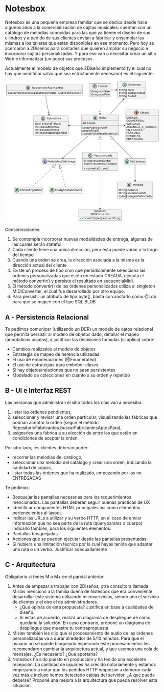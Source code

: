 ﻿# Notesbox

Notesbox es una pequeña empresa familiar que se dedica desde hace algunos años a la comercialización de cajitas musicales: cuentan con un catálogo de melodías conocidas para las que ya tienen el diseño de sus cilindros y a pedido de sus clientes envían a fabricar y ensamblar las mismas a los talleres que estén disponibles en ese momento. Pero hoy se acercaron a 2Diseños para contarles que quieren ampliar su negocio e incorporar cajitas personalizadas. Y para eso van a necesitar crear un sitio Web e informatizar (un poco) sus procesos. 

Actualmente el modelo de objetos que 2Diseño implementó (y el cual no hay que modificar salvo que sea estrictamente necesario) es el siguiente:

<p align="center">
  <img src="uml.png" />
</p>

Consideraciones: 
1. Se contempla incorporar nuevas modalidades de entrega, algunas de las cuales serán stateful.
2. Cada cliente tiene una única dirección, pero ésta puede variar a lo largo del tiempo
3. Cuando una orden se crea, la dirección asociada a la misma es la dirección actual del cliente
4. Existe un proceso de tipo cron que periódicamente selecciona las órdenes personalizadas que estén en estado CREADA, ejecuta el método convertir() y persiste el resultado en secuenciaMidi. 
5. El método convertir() de  las órdenes personalizadas utiliza al singleton MIDIConverter, el cual fue desarrollado por otro equipo. 
6. Para persistir un atributo de tipo byte[], basta con anotarlo como @Lob para que se mapee con el tipo SQL BLOB  

## A - Persistencia Relacional
Te pedimos comunicar (utilizando un DER) un modelo de datos relacional que permita persistir al modelo de objetos dado, detallar el mapeo (annotations usadas), y justificar las decisiones tomadas (si aplica) sobre:
- Cambios realizados al modelo de objetos 
- Estrategia de mapeo de herencia utilizadas
- El uso de enumeraciones (@Enumerated)
- El uso de estrategias para embeber clases 
- Si hay objetos/relaciones que no sean persistentes
- Modelado de colecciones en cuanto a su orden y repetido

## B - UI e Interfaz REST
Las personas que administran el sitio todos los días van a necesitar: 
1. listar las órdenes pendientes,
2. seleccionar y revisar una orden particular, visualizando las fábricas que podrían aceptar la orden (según el método RepositorioFabricantes.buscarFabricantesAptosPara), 
3. asignarles una fábrica a su elección de entre las que estén en condiciones de aceptar la orden.


Por otro lado, les clientes deberán poder: 
- recorrer las melodías del catálogo,
- seleccionar una melodía del catálogo y crear una orden, indicando la cantidad de copias,
- listar todas las órdenes que ha realizado, empezando por las no ENTREGADAS


Te pedimos:

- Bosquejar las pantallas necesarias para los requerimientos mencionados. Las pantallas deberán seguir buenas prácticas de UX
- Identificar componentes HTML principales así como elementos pertenecientes al layout.
- Indicar las URLs a utilizar y su verbo HTTP, en el caso de enviar información que no sea parte de la ruta (queryparams o cuerpo) indicarlo también, para los siguientes elementos:
- Pantallas bosquejadas
- Acciones que se pueden ejecutar desde las pantallas presentadas
- Si hubiera una limitación técnica por la cual hayas tenido que adaptar una ruta o un verbo. Justificar adecuadamente


## C - Arquitectura 
Obligatorio si tenés M o M+ en el parcial anterior

1. Antes de empezar a trabajar con 2Diseños, otra consultora llamada Mislav mencionó a la familia dueña de Notesbox que era conveniente desarrollar este sistema utilizando microservicios, siendo uno el servicio de clientes y el otro el de administraderes. 
    - ¿Qué opinás de esta propuesta? Justificá en base a cualidades de diseño. 
    - Si estás de acuerdo, realizá un diagrama de despliegue de cómo quedaría la solución.  En caso contrario, proponé un diagrama de despliegue que muestre tu contrapropuesta
2. Mislav también les dijo que el procesamiento de audio de las órdenes personalizadas va a durar alrededor de 5/10 minutos. Para que el usuario no se quede bloqueado esperando este procesamientos les recomendaron cambiar la arquitectura actual, y que usemos una cola de mensajes. ¿Es necesario? ¿Qué aportaría?
3. Notesbox ha sido puesto en producción y ha tenido una excelente recepción. La cantidad de usuaries ha crecido notoriamente y estamos empezando a notar que los pedidos HTTP empiezan a demorar cada vez más e incluso hemos detectado caídas del servidor. ¿A qué puede deberse? Proponé una mejora a la arquitectura que pueda resolver esta situación. 
